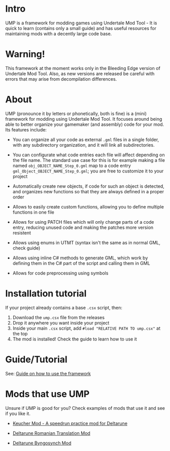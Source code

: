 # Intro

UMP is a framework for modding games using Undertale Mod Tool - It is quick to learn (contains only a small guide) and has useful resources for maintaining mods with a decently large code base.

# Warning!

This framework at the moment works only in the Bleeding Edge version of Undertale Mod Tool. Also, as new versions are released be careful with errors that may arise from decompilation differences.

# About

UMP (pronounce it by letters or phonetically, both is fine) is a (mini) framework for modding using Undertale Mod Tool.
It focuses around being able to better organize your gamemaker (and assembly) code for your mod. Its features include:

* You can organize all your code as external `.gml` files in a single folder, with any subdirectory organization, and it will link all subdirectories.

* You can configurate what code entries each file will affect depending on the file name. The standard use case for this is
for example making a file named `obj_OBJECT_NAME_Step_0.gml` map to a code entry `gml_Object_OBJECT_NAME_Step_0.gml`; you are free to customize it to your project

* Automatically create new objects, if code for such an object is detected, and organizes new functions so that they are always defined in a proper order

* Allows to easily create custom functions, allowing you to define multiple functions in one file

* Allows for using PATCH files which will only change parts of a code entry, reducing unused code and making the patches more version resistent

* Allows using enums in UTMT (syntax isn't the same as in normal GML, check guide)

* Allows using inline C# methods to generate GML, which work by defining them in the C# part of the script and calling them in GML

* Allows for code preprocessing using symbols

# Installation tutorial

If your project already contains a base `.csx` script, then:

1. Download the `ump.csx` file from the releases
2. Drop it anywhere you want inside your project
3. Inside your main `.csx` script, add `#load "RELATIVE PATH TO ump.csx"` at the top
4. The mod is installed! Check the guide to learn how to use it

# Guide/Tutorial

See: [Guide on how to use the framework](https://github.com/nhaar/UMP/blob/main/guide/guide.md)

# Mods that use UMP

Unsure if UMP is good for you? Check examples of mods that use it and see if you like it.

* [Keucher Mod - A speedrun practice mod for Deltarune](https://github.com/nhaar/keucher-mod)

* [Deltarune Romanian Translation Mod](https://github.com/ners-xd/DELTARUNE-RO)

* [Deltarune Byngosynch Mod](https://github.com/ners-xd/deltarune-bingosync)
